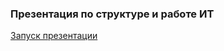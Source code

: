 ### Презентация по структуре и работе ИТ ###
[Запуск презентации](https://drudrum.github.io/PresentBadStructure/#/intro)
